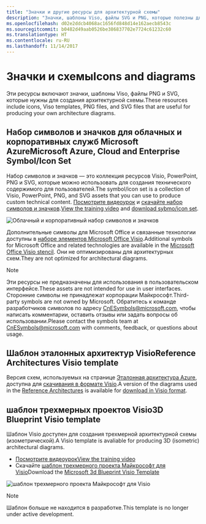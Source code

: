 ```yaml
---
title: "Значки и другие ресурсы для архитектурной схемы"
description: "Значки, шаблоны Viso, файлы SVG и PNG, которые полезны для создания архитектурных схем"
ms.openlocfilehash: d02e2ddcb4068ac1656fd848d14e162aecb8543c
ms.sourcegitcommit: b0482d49aab0526be386837702e7724c61232c60
ms.translationtype: HT
ms.contentlocale: ru-RU
ms.lasthandoff: 11/14/2017
---
```

# <a name="icons-and-diagrams"></a><span data-ttu-id="59cb1-103">Значки и схемы</span><span class="sxs-lookup"><span data-stu-id="59cb1-103">Icons and diagrams</span></span>

<span data-ttu-id="59cb1-104">Эти ресурсы включают значки, шаблоны Viso, файлы PNG и SVG, которые нужны для создания архитектурной схемы.</span><span class="sxs-lookup"><span data-stu-id="59cb1-104">These resources include icons, Viso templates, PNG files, and SVG files that are useful for producing your own architecture diagrams.</span></span>

## <a name="microsoft-azure-cloud-and-enterprise-symbolicon-set"></a><span data-ttu-id="59cb1-105">Набор символов и значков для облачных и корпоративных служб Microsoft Azure</span><span class="sxs-lookup"><span data-stu-id="59cb1-105">Microsoft Azure, Cloud and Enterprise Symbol/Icon Set</span></span>

<span data-ttu-id="59cb1-106">Набор символов и значков — это коллекция ресурсов Visio, PowerPoint, PNG и SVG, которые можно использовать для создания технического содержимого для пользователей.</span><span class="sxs-lookup"><span data-stu-id="59cb1-106">The symbol/icon set is a collection of Visio, PowerPoint, PNG, and SVG assets that you can use to produce custom technical content.</span></span>
<span data-ttu-id="59cb1-107">[Посмотрите видеоурок](http://aka.ms/CnESymbolsVideo) и [скачайте набор символов и значков](http://aka.ms/CnESymbols).</span><span class="sxs-lookup"><span data-stu-id="59cb1-107">[View the training video](http://aka.ms/CnESymbolsVideo) and [download sybmo/icon set](http://aka.ms/CnESymbols).</span></span> 

![Облачный и корпоративный набор символов и значков](./_images/CnESymbols.png)

<span data-ttu-id="59cb1-109">Дополнительные символы для Microsoft Office и связанные технологии доступны в [наборе элементов Microsoft Office Visio](http://www.microsoft.com/en-us/download/details.aspx?id=35772).</span><span class="sxs-lookup"><span data-stu-id="59cb1-109">Additional symbols for Microsoft Office and related technologies are available in the [Microsoft Office Visio stencil](http://www.microsoft.com/en-us/download/details.aspx?id=35772).</span></span> <span data-ttu-id="59cb1-110">Они не оптимизированы для архитектурных схем.</span><span class="sxs-lookup"><span data-stu-id="59cb1-110">They are not optimized for architectural diagrams.</span></span>   

> [!NOTE]
> <span data-ttu-id="59cb1-111">Эти ресурсы не предназначены для использования в пользовательском интерфейсе.</span><span class="sxs-lookup"><span data-stu-id="59cb1-111">These assets are not intended for use in user interfaces.</span></span> <span data-ttu-id="59cb1-112">Сторонние символы не принадлежат корпорации Майкрософт.</span><span class="sxs-lookup"><span data-stu-id="59cb1-112">Third-party symbols are not owned by Microsoft.</span></span>
> <span data-ttu-id="59cb1-113">Обратитесь к команде разработчиков символов по адресу [CnESymbols@microsoft.com](mailto:CnESymbols@microsoft.com), чтобы написать комментарии, оставить отзывы или задать вопросы об использовании.</span><span class="sxs-lookup"><span data-stu-id="59cb1-113">Please contact the symbols team at [CnESymbols@microsoft.com](mailto:CnESymbols@microsoft.com) with comments, feedback, or questions about usage.</span></span>

## <a name="reference-architectures-visio-template"></a><span data-ttu-id="59cb1-114">Шаблон эталонных архитектур Visio</span><span class="sxs-lookup"><span data-stu-id="59cb1-114">Reference Architectures Visio template</span></span> 

<span data-ttu-id="59cb1-115">Версия схем, используемых на странице [Эталонная архитектура Azure](../reference-architectures/index.md), доступна для [скачивания в формате Visio](https://aka.ms/arch-diagrams).</span><span class="sxs-lookup"><span data-stu-id="59cb1-115">A version of the diagrams used in the [Reference Architectures](../reference-architectures/index.md) is available for [download in Visio format](https://aka.ms/arch-diagrams).</span></span>

## <a name="3d-blueprint-visio-template"></a><span data-ttu-id="59cb1-116">шаблон трехмерных проектов Visio</span><span class="sxs-lookup"><span data-stu-id="59cb1-116">3D Blueprint Visio template</span></span>

<span data-ttu-id="59cb1-117">Шаблон Visio доступен для создания трехмерной архитектурной схемы (изометрической).</span><span class="sxs-lookup"><span data-stu-id="59cb1-117">A Visio template is avaliable for producing 3D (isometric) architectural diagrams.</span></span>

- [<span data-ttu-id="59cb1-118">Посмотрите видеоурок</span><span class="sxs-lookup"><span data-stu-id="59cb1-118">View the training video</span></span>](http://aka.ms/3dBlueprintTemplateVideo) 
- <span data-ttu-id="59cb1-119">Скачайте [шаблон трехмерного проекта Майкрософт для Visio](http://aka.ms/3DBlueprintTemplate)</span><span class="sxs-lookup"><span data-stu-id="59cb1-119">Download the [Microsoft 3d Blueprint Visio Template](http://aka.ms/3DBlueprintTemplate)</span></span>

![шаблон трехмерного проекта Майкрософт для Visio](./_images/3DBlueprintVisioTemplate.png)

> [!NOTE]
> <span data-ttu-id="59cb1-121">Шаблон больше не находится в разработке.</span><span class="sxs-lookup"><span data-stu-id="59cb1-121">This template is no longer under active development.</span></span>
